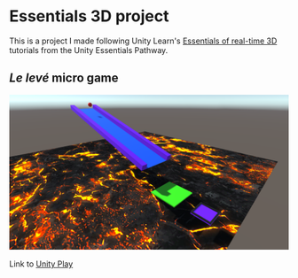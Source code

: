 # Essentials 3D project

This is a project I made following Unity Learn's [Essentials of real-time 3D](https://learn.unity.com/project/essentials-of-real-time-3d?uv=2021.3&pathwayId=5f7bcab4edbc2a0023e9c38f&missionId=5f777d9bedbc2a001f6f5ec7) tutorials from the Unity Essentials Pathway.

## *Le levé* micro game

![Le levé screenshot](./le_leve_screenshot.png)

Link to [Unity Play](https://play.unity.com/mg/other/le-leve-s)
